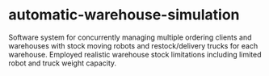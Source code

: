 # automatic-warehouse-simulation
Software system for concurrently managing multiple ordering clients and warehouses with stock moving robots and restock/delivery trucks for each warehouse. Employed realistic warehouse stock limitations including limited robot and truck weight capacity. 
